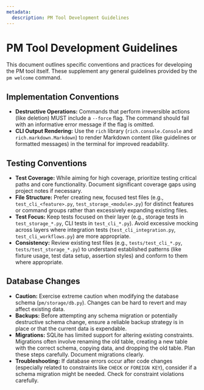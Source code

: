 ```yaml
---
metadata:
  description: PM Tool Development Guidelines
---
```


# PM Tool Development Guidelines

This document outlines specific conventions and practices for developing the PM tool itself. These supplement any general guidelines provided by the `pm welcome` command.

## Implementation Conventions

- **Destructive Operations:** Commands that perform irreversible actions (like deletion) MUST include a `--force` flag. The command should fail with an informative error message if the flag is omitted.
- **CLI Output Rendering:** Use the `rich` library (`rich.console.Console` and `rich.markdown.Markdown`) to render Markdown content (like guidelines or formatted messages) in the terminal for improved readability.

## Testing Conventions

- **Test Coverage:** While aiming for high coverage, prioritize testing critical paths and core functionality. Document significant coverage gaps using project notes if necessary.
- **File Structure:** Prefer creating new, focused test files (e.g., `test_cli_<feature>.py`, `test_storage_<module>.py`) for distinct features or command groups rather than excessively expanding existing files.
- **Test Focus:** Keep tests focused on their layer (e.g., storage tests in `test_storage_*.py`, CLI tests in `test_cli_*.py`). Avoid excessive mocking across layers where integration tests (`test_cli_integration.py`, `test_cli_workflows.py`) are more appropriate.
- **Consistency:** Review existing test files (e.g., `tests/test_cli_*.py`, `tests/test_storage_*.py`) to understand established patterns (like fixture usage, test data setup, assertion styles) and conform to them where appropriate.

## Database Changes

- **Caution:** Exercise extreme caution when modifying the database schema (`pm/storage/db.py`). Changes can be hard to revert and may affect existing data.
- **Backups:** Before attempting any schema migration or potentially destructive schema change, ensure a reliable backup strategy is in place or that the current data is expendable.
- **Migrations:** SQLite has limited support for altering existing constraints. Migrations often involve renaming the old table, creating a new table with the correct schema, copying data, and dropping the old table. Plan these steps carefully. Document migrations clearly.
- **Troubleshooting:** If database errors occur after code changes (especially related to constraints like `CHECK` or `FOREIGN KEY`), consider if a schema migration might be needed. Check for constraint violations carefully.